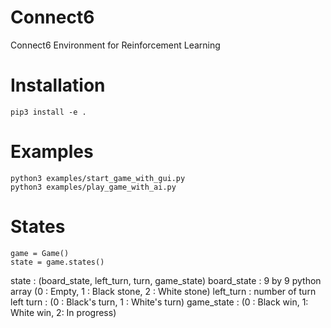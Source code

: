 # Connect6
Connect6 Environment for Reinforcement Learning

# Installation
```
pip3 install -e .
```

# Examples
```
python3 examples/start_game_with_gui.py
python3 examples/play_game_with_ai.py
```

# States
```
game = Game()
state = game.states() 
```

state : (board_state, left_turn, turn, game_state)
    board_state : 9 by 9 python array (0 : Empty, 1 : Black stone, 2 : White stone)
    left_turn : number of turn left
    turn : (0 : Black's turn, 1 : White's turn)
    game_state : (0 : Black win, 1: White win, 2: In progress)
